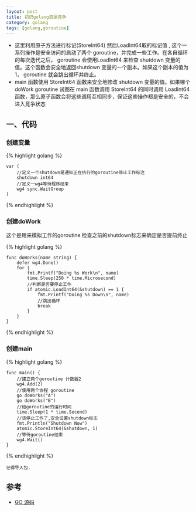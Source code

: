 ```yaml
---
layout: post
title: 初识golang资源竞争
category: golang
tags: [golang,goroutine]
---
```


* 这里利用原子方法进行标记(StoreInt64)  然后LoadInt64取的标记值 , 这个一系列操作是安全访问的启动了两个 goroutine，并完成一些工作。在各自循环的每次迭代之后， goroutine 会使用LoadInt64 来检查 shutdown 变量的值。这个函数会安全地返回shutdown 变量的一个副本。如果这个副本的值为 1， goroutine 就会跳出循环并终止。
* main 函数使用 StoreInt64 函数来安全地修改 shutdown 变量的值。如果哪个 doWork goroutine 试图在 main 函数调用 StoreInt64 的同时调用 LoadInt64 函数，那么原子函数会将这些调用互相同步，保证这些操作都是安全的，不会进入竞争状态
## 一、代码

### 创建变量
{% highlight golang %}

	var (
		//定义一个shutdown是通知正在执行的goroutine停止工作标注
		shutdown int64
		//定义一wg4等待程序结束
		wg4 sync.WaitGroup
	)

{% endhighlight %}

### 创建doWork

这个是用来模拟工作的goroutine
检查之前的shutdown标志来确定是否提前终止

{% highlight golang %}

	func doWorks(name string) {
		defer wg4.Done()
		for {
			fmt.Printf("Doing %s Work\n", name)
			time.Sleep(250 * time.Microsecond)
			//判断是否要停止工作
			if atomic.LoadInt64(&shutdown) == 1 {
				fmt.Printf("Doing %s Down\n", name)
				//跳出循环
				break
			}
		}
	}

{% endhighlight %}

### 创建main

{% highlight golang %}

	func main() {
		//建立两个goroutine 计数器2
		wg4.Add(2)
		//使用两个协程 goroutine
		go doWorks("A")
		go doWorks("B")
		//给goroutine的运行时间
		time.Sleep(1 * time.Second)
		//该停止工作了,安全设置shutdown标志
		fmt.Println("Shutdown Now")
		atomic.StoreInt64(&shutdown, 1)
		//等待goroutine结束
		wg4.Wait()
	}
	
{% endhighlight %}

`记得导入包.`

## 参考

* [GO 源码](https://github.com/selfjt/gostudy/blob/master/goroutine/goDemo04.go)

	